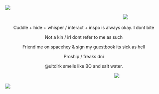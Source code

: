 ![](https://i.postimg.cc/NMvSPGQd/Untitled330-20240228232023.png)

　　　　　　　　　　　　　　　　　　　　　　　　　　　![](https://komarev.com/ghpvc/?username=ultjake&color=1f9400)

<p align="center">Cuddle + hide + whisper / interact + inspo is always okay. I dont bite</p>

<p align="center">Not a kin / irl dont refer to me as such</p>

<p align="center">Friend me on spacehey & sign my guestbook its sick as hell </p>

<p align="center">Proship / freaks dni </p>

<p align="center"> @ultdirk smells like BO and salt water. </p>

　　　　　　　　　　　　　　　　　　　　　　　　　![](https://64.media.tumblr.com/31019cec5fda099519c3e6829ff253d2/5fed3d4ee40f3b6a-fd/s1280x1920/931dde43aeaa5dc0c847e465c050c8fa259b9d74.gifv)

![](https://i.postimg.cc/cC2QXCSH/Untitled330-20240228232027.png)
